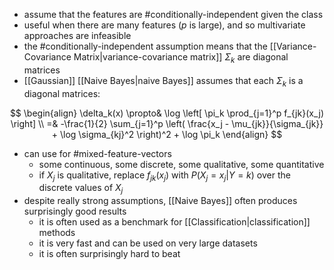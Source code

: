 
- assume that the features are #conditionally-independent given the class
- useful when there are many features ($p$ is large), and so multivariate approaches are infeasible
- the #conditionally-independent assumption means that the [[Variance-Covariance Matrix|variance-covariance matrix]]  $\Sigma_k$ are diagonal matrices 
- [[Gaussian]] [[Naive Bayes|naive Bayes]] assumes that each $\Sigma_k$ is a diagonal matrices:

$$
\begin{align}
\delta_k(x) \propto& \log \left[ \pi_k \prod_{j=1}^p f_{jk}(x_j) \right] \\
=& -\frac{1}{2} \sum_{j=1}^p \left( \frac{x_j - \mu_{jk}}{\sigma_{jk}} + \log \sigma_{kj}^2 \right)^2 + \log \pi_k
\end{align}
$$

- can use for #mixed-feature-vectors
  - some continuous, some discrete, some qualitative, some quantitative
  - if $X_j$ is qualitative, replace $f_{jk}(x_j)$ with $P(X_j = x_j | Y = k)$ over the discrete values of $X_j$
- despite really strong assumptions, [[Naive Bayes]] often produces surprisingly good results
  - it is often used as a benchmark for [[Classification|classification]] methods
  - it is very fast and can be used on very large datasets
  - it is often surprisingly hard to beat
